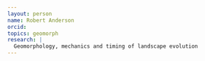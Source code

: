 ```yaml
---
layout: person
name: Robert Anderson
orcid: 
topics: geomorph
research: |
  Geomorphology, mechanics and timing of landscape evolution
---
```

